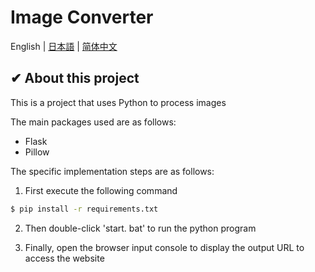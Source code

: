 # Image Converter

English | [日本語](./README_jp.md) | [简体中文](./README_zh.md)

## ✔ About this project

This is a project that uses Python to process images

The main packages used are as follows:

- Flask
- Pillow

The specific implementation steps are as follows:

1. First execute the following command

```sh
$ pip install -r requirements.txt
```

2. Then double-click 'start. bat' to run the python program

3. Finally, open the browser input console to display the output URL to access the website
